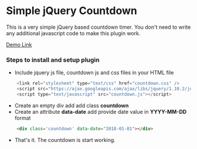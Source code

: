 # Simple jQuery Countdown
This is a very simple jQuery based countdown timer. You don't need to write any additional javascript code to make this plugin work.

[Demo Link](https://sujeetkrsingh.github.io/simple-jquery-countdown/)

### Steps to install and setup plugin
* Include jquery js file, countdown js and css files in your HTML file

```javascript
	<link rel="stylesheet" type="text/css" href="countdown.css" />
	<script src="https://ajax.googleapis.com/ajax/libs/jquery/1.10.2/jquery.min.js"></script>
	<script type="text/javascript" src="countdown.js"></script>
```
* Create an empty div add add class <b>countdown</b>
* Create an attribute <b>data-date</b> add provide date value in <b>YYYY-MM-DD</b> format

```html
	<div class='countdown' data-date="2018-01-01"></div>
```
* That's it. The countdown is start working.
